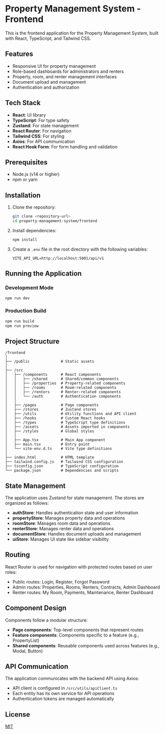 # Property Management System - Frontend

This is the frontend application for the Property Management System, built with React, TypeScript, and Tailwind CSS.

## Features

- Responsive UI for property management
- Role-based dashboards for administrators and renters
- Property, room, and renter management interfaces
- Document upload and management
- Authentication and authorization

## Tech Stack

- **React**: UI library
- **TypeScript**: For type safety
- **Zustand**: For state management
- **React Router**: For navigation
- **Tailwind CSS**: For styling
- **Axios**: For API communication
- **React Hook Form**: For form handling and validation

## Prerequisites

- Node.js (v14 or higher)
- npm or yarn

## Installation

1. Clone the repository:
   ```bash
   git clone <repository-url>
   cd property-management-system/frontend
   ```

2. Install dependencies:
   ```bash
   npm install
   ```

3. Create a `.env` file in the root directory with the following variables:
   ```
   VITE_API_URL=http://localhost:5001/api/v1
   ```

## Running the Application

### Development Mode

```bash
npm run dev
```

### Production Build

```bash
npm run build
npm run preview
```

## Project Structure

```
/frontend
│
├── /public              # Static assets
│
├── /src
│   ├── /components      # React components
│   │   ├── /shared      # Shared/common components
│   │   ├── /properties  # Property-related components
│   │   ├── /rooms       # Room-related components
│   │   ├── /renters     # Renter-related components
│   │   └── /auth        # Authentication components
│   │
│   ├── /pages           # Page components
│   ├── /stores          # Zustand stores
│   ├── /utils           # Utility functions and API client
│   ├── /hooks           # Custom React hooks
│   ├── /types           # TypeScript type definitions
│   ├── /assets          # Assets imported in components
│   ├── /styles          # Global styles
│   │
│   ├── App.tsx          # Main App component
│   ├── main.tsx         # Entry point
│   └── vite-env.d.ts    # Vite type definitions
│
├── index.html           # HTML template
├── tailwind.config.js   # Tailwind CSS configuration
├── tsconfig.json        # TypeScript configuration
└── package.json         # Dependencies and scripts
```

## State Management

The application uses Zustand for state management. The stores are organized as follows:

- **authStore**: Handles authentication state and user information
- **propertyStore**: Manages property data and operations
- **roomStore**: Manages room data and operations
- **renterStore**: Manages renter data and operations
- **documentStore**: Handles document uploads and management
- **uiStore**: Manages UI state like sidebar visibility

## Routing

React Router is used for navigation with protected routes based on user roles:

- Public routes: Login, Register, Forgot Password
- Admin routes: Properties, Rooms, Renters, Contracts, Admin Dashboard
- Renter routes: My Room, Payments, Maintenance, Renter Dashboard

## Component Design

Components follow a modular structure:

- **Page components**: Top-level components that represent routes
- **Feature components**: Components specific to a feature (e.g., PropertyList)
- **Shared components**: Reusable components used across features (e.g., Modal, Button)

## API Communication

The application communicates with the backend API using Axios:

- API client is configured in `/src/utils/apiClient.ts`
- Each entity has its own service for API operations
- Authentication tokens are managed automatically

## License

[MIT](LICENSE)